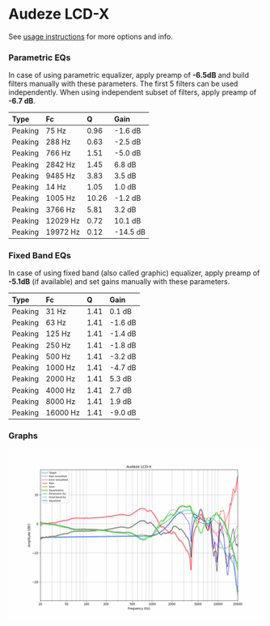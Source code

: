 # Audeze LCD-X
See [usage instructions](https://github.com/jaakkopasanen/AutoEq#usage) for more options and info.

### Parametric EQs
In case of using parametric equalizer, apply preamp of **-6.5dB** and build filters manually
with these parameters. The first 5 filters can be used independently.
When using independent subset of filters, apply preamp of **-6.7 dB**.

| Type    | Fc       |     Q | Gain     |
|:--------|:---------|:------|:---------|
| Peaking | 75 Hz    |  0.96 | -1.6 dB  |
| Peaking | 288 Hz   |  0.63 | -2.5 dB  |
| Peaking | 766 Hz   |  1.51 | -5.0 dB  |
| Peaking | 2842 Hz  |  1.45 | 6.8 dB   |
| Peaking | 9485 Hz  |  3.83 | 3.5 dB   |
| Peaking | 14 Hz    |  1.05 | 1.0 dB   |
| Peaking | 1005 Hz  | 10.26 | -1.2 dB  |
| Peaking | 3766 Hz  |  5.81 | 3.2 dB   |
| Peaking | 12029 Hz |  0.72 | 10.1 dB  |
| Peaking | 19972 Hz |  0.12 | -14.5 dB |

### Fixed Band EQs
In case of using fixed band (also called graphic) equalizer, apply preamp of **-5.1dB**
(if available) and set gains manually with these parameters.

| Type    | Fc       |    Q | Gain    |
|:--------|:---------|:-----|:--------|
| Peaking | 31 Hz    | 1.41 | 0.1 dB  |
| Peaking | 63 Hz    | 1.41 | -1.6 dB |
| Peaking | 125 Hz   | 1.41 | -1.4 dB |
| Peaking | 250 Hz   | 1.41 | -1.8 dB |
| Peaking | 500 Hz   | 1.41 | -3.2 dB |
| Peaking | 1000 Hz  | 1.41 | -4.7 dB |
| Peaking | 2000 Hz  | 1.41 | 5.3 dB  |
| Peaking | 4000 Hz  | 1.41 | 2.7 dB  |
| Peaking | 8000 Hz  | 1.41 | 1.9 dB  |
| Peaking | 16000 Hz | 1.41 | -9.0 dB |

### Graphs
![](./Audeze%20LCD-X.png)